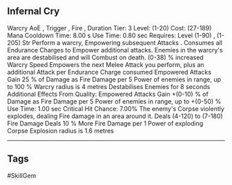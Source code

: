 ## Infernal Cry
Warcry
AoE , Trigger , Fire , Duration
Tier: 3
Level: (1-20)
Cost: (27-189) Mana
Cooldown Time: 8.00 s
Use Time: 0.80 sec
Requires: Level (1-90) , (1-205) Str
Perform a warcry, Empowering subsequent Attacks . Consumes all Endurance Charges to Empower additional attacks. Enemies in the warcry's area are destabilised and will Combust on death.
(0-38) % increased Warcry Speed
Empowers the next Melee Attack you perform, plus an additional Attack per Endurance Charge consumed
Empowered Attacks Gain 25 % of Damage as Fire Damage per 5 Power of enemies in range, up to 100 %
Warcry radius is 4 metres
Destabilises Enemies for 8 seconds
Additional Effects From Quality:
Empowered Attacks Gain +(0-10) % of Damage as Fire Damage per 5 Power of enemies in range, up to +(0-50) %
Use Time: 1.00 sec
Critical Hit Chance: 7.00%
The enemy's Corpse violently explodes, dealing Fire damage in an area around it.
Deals (4-120) to (7-180) Fire Damage
Deals 10 % More Fire Damage per 1 Power of exploding Corpse
Explosion radius is 1.6 metres

---
## Tags
#SkillGem
